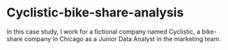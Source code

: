 # Cyclistic-bike-share-analysis
In this case study, I work for a fictional company named Cyclistic, a bike-share company in Chicago as a Junior Data Analyst in the marketing team.
